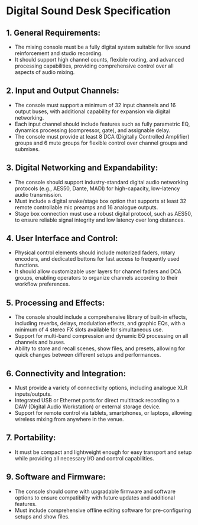 # Digital Sound Desk Specification

## 1. General Requirements:

- The mixing console must be a fully digital system suitable for live sound reinforcement and studio recording.
- It should support high channel counts, flexible routing, and advanced processing capabilities, providing comprehensive control over all aspects of audio mixing.

## 2. Input and Output Channels:

- The console must support a minimum of 32 input channels and 16 output buses, with additional capability for expansion via digital networking.
- Each input channel should include features such as fully parametric EQ, dynamics processing (compressor, gate), and assignable delay.
- The console must provide at least 8 DCA (Digitally Controlled Amplifier) groups and 6 mute groups for flexible control over channel groups and submixes.

## 3. Digital Networking and Expandability:

- The console should support industry-standard digital audio networking protocols (e.g., AES50, Dante, MADI) for high-capacity, low-latency audio transmission.
- Must include a digital snake/stage box option that supports at least 32 remote controllable mic preamps and 16 analogue outputs.
- Stage box connection must use a robust digital protocol, such as AES50, to ensure reliable signal integrity and low latency over long distances.

## 4. User Interface and Control:

- Physical control elements should include motorized faders, rotary encoders, and dedicated buttons for fast access to frequently used functions.
- It should allow customizable user layers for channel faders and DCA groups, enabling operators to organize channels according to their workflow preferences.

## 5. Processing and Effects:

- The console should include a comprehensive library of built-in effects, including reverbs, delays, modulation effects, and graphic EQs, with a minimum of 4 stereo FX slots available for simultaneous use.
- Support for multi-band compression and dynamic EQ processing on all channels and buses.
- Ability to store and recall scenes, show files, and presets, allowing for quick changes between different setups and performances.

## 6. Connectivity and Integration:

- Must provide a variety of connectivity options, including analogue XLR inputs/outputs.
- Integrated USB or Ethernet ports for direct multitrack recording to a DAW (Digital Audio Workstation) or external storage device.
- Support for remote control via tablets, smartphones, or laptops, allowing wireless mixing from anywhere in the venue.

## 7. Portability:

- It must be compact and lightweight enough for easy transport and setup while providing all necessary I/O and control capabilities.

## 9. Software and Firmware:

- The console should come with upgradable firmware and software options to ensure compatibility with future updates and additional features.
- Must include comprehensive offline editing software for pre-configuring setups and show files.
